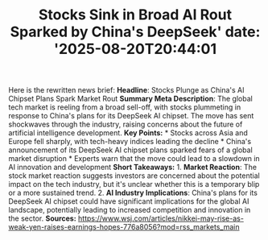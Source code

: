 ﻿---
title: "Stocks Sink in Broad AI Rout Sparked by China's DeepSeek'
date: '2025-08-20T20:44:01"
category: "Markets"
summary: ""
slug: "stocks sink in broad ai rout sparked by chinas deepseek"
source_urls:
  - "https://www.wsj.com/articles/nikkei-may-rise-as-weak-yen-raises-earnings-hopes-776a8056?mod=rss_markets_main"
seo:
  title: "Stocks Sink in Broad AI Rout Sparked by China's DeepSeek | Hash n Hedge'
  description: '"
  keywords: ["news", "markets", "brief"]
---
Here is the rewritten news brief:  **Headline**: Stocks Plunge as China's AI Chipset Plans Spark Market Rout  **Summary Meta Description**: The global tech market is reeling from a broad sell-off, with stocks plummeting in response to China's plans for its DeepSeek AI chipset. The move has sent shockwaves through the industry, raising concerns about the future of artificial intelligence development.  **Key Points:**  * Stocks across Asia and Europe fell sharply, with tech-heavy indices leading the decline * China's announcement of its DeepSeek AI chipset plans sparked fears of a global market disruption * Experts warn that the move could lead to a slowdown in AI innovation and development  **Short Takeaways:**  1. **Market Reaction**: The stock market reaction suggests investors are concerned about the potential impact on the tech industry, but it's unclear whether this is a temporary blip or a more sustained trend. 2. **AI Industry Implications**: China's plans for its DeepSeek AI chipset could have significant implications for the global AI landscape, potentially leading to increased competition and innovation in the sector.  **Sources:**  https://www.wsj.com/articles/nikkei-may-rise-as-weak-yen-raises-earnings-hopes-776a8056?mod=rss_markets_main 

